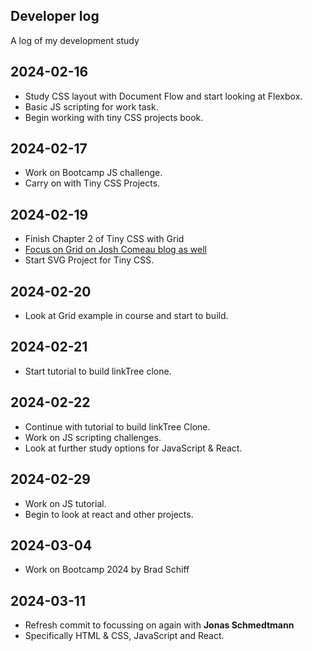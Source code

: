 ## Developer log

A log of my development study

## 2024-02-16

- Study CSS layout with Document Flow and start looking at Flexbox.
- Basic JS scripting for work task.
- Begin working with tiny CSS projects book.

## 2024-02-17

- Work on Bootcamp JS challenge.
- Carry on with Tiny CSS Projects.

## 2024-02-19

- Finish Chapter 2 of Tiny CSS with Grid
- [Focus on Grid on Josh Comeau blog as well](https://www.joshwcomeau.com/css/interactive-guide-to-grid)
- Start SVG Project for Tiny CSS.

## 2024-02-20

- Look at Grid example in course and start to build.

## 2024-02-21

- Start tutorial to build linkTree clone.

## 2024-02-22

- Continue with tutorial to build linkTree Clone.
- Work on JS scripting challenges.
- Look at further study options for JavaScript & React.

## 2024-02-29

- Work on JS tutorial.
- Begin to look at react and other projects.

## 2024-03-04

- Work on Bootcamp 2024 by Brad Schiff

## 2024-03-11

- Refresh commit to focussing on again with **Jonas Schmedtmann**
- Specifically HTML & CSS, JavaScript and React.
